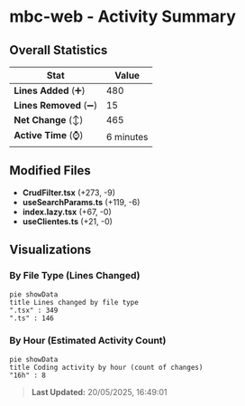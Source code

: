 # mbc-web - Activity Summary 

## Overall Statistics

| Stat                   | Value                                                             |
| ---------------------- | ----------------------------------------------------------------- |
| **Lines Added** (➕)   | 480                                          |
| **Lines Removed** (➖) | 15                                        |
| **Net Change** (↕)    | 465                |
| **Active Time** (⌚)   | 6 minutes |


## Modified Files
- **CrudFilter.tsx** (+273, -9)
- **useSearchParams.ts** (+119, -6)
- **index.lazy.tsx** (+67, -0)
- **useClientes.ts** (+21, -0)

## Visualizations

### By File Type (Lines Changed)

```mermaid
pie showData
title Lines changed by file type
".tsx" : 349
".ts" : 146
```

### By Hour (Estimated Activity Count)

```mermaid
pie showData
title Coding activity by hour (count of changes)
"16h" : 8
```


> **Last Updated:** 20/05/2025, 16:49:01